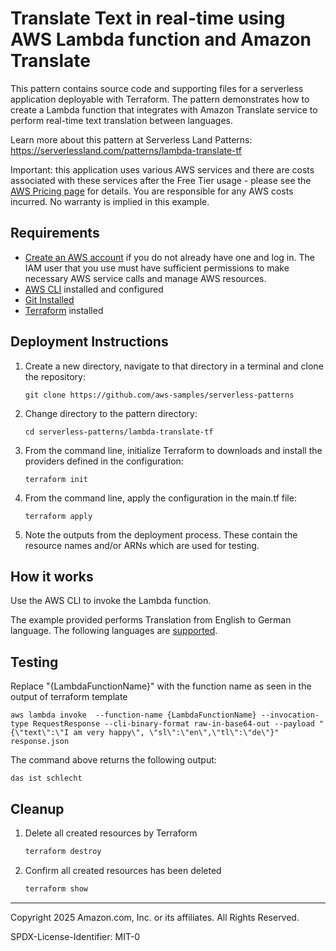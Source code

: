 # Translate Text in real-time using AWS Lambda function and Amazon Translate

This pattern contains source code and supporting files for a serverless application deployable with Terraform. The pattern demonstrates how to create a Lambda function that integrates with Amazon Translate service to perform real-time text translation between languages.

Learn more about this pattern at Serverless Land Patterns: https://serverlessland.com/patterns/lambda-translate-tf

Important: this application uses various AWS services and there are costs associated with these services after the Free Tier usage - please see the [AWS Pricing page](https://aws.amazon.com/pricing/) for details. You are responsible for any AWS costs incurred. No warranty is implied in this example.

## Requirements

* [Create an AWS account](https://portal.aws.amazon.com/gp/aws/developer/registration/index.html) if you do not already have one and log in. The IAM user that you use must have sufficient permissions to make necessary AWS service calls and manage AWS resources.
* [AWS CLI](https://docs.aws.amazon.com/cli/latest/userguide/install-cliv2.html) installed and configured
* [Git Installed](https://git-scm.com/book/en/v2/Getting-Started-Installing-Git)
* [Terraform](https://learn.hashicorp.com/tutorials/terraform/install-cli?in=terraform/aws-get-started) installed

## Deployment Instructions

1. Create a new directory, navigate to that directory in a terminal and clone the repository:
    ``` 
    git clone https://github.com/aws-samples/serverless-patterns
    ```
2. Change directory to the pattern directory:
    ```
    cd serverless-patterns/lambda-translate-tf
    ```
3. From the command line, initialize Terraform to downloads and install the providers defined in the configuration:
    ```
    terraform init
    ```
4. From the command line, apply the configuration in the main.tf file:
    ```
    terraform apply
    ```
5. Note the outputs from the deployment process. These contain the resource names and/or ARNs which are used for testing.

## How it works

Use the AWS CLI to invoke the Lambda function.

The example provided  performs Translation from English to German language. The following languages are [supported](https://docs.aws.amazon.com/translate/latest/dg/what-is-languages.html).

## Testing

Replace "{LambdaFunctionName}" with the function name as seen in the output of terraform template

```
aws lambda invoke  --function-name {LambdaFunctionName} --invocation-type RequestResponse --cli-binary-format raw-in-base64-out --payload "{\"text\":\"I am very happy\", \"sl\":\"en\",\"tl\":\"de\"}" response.json
```

The command above returns the following output:
```
das ist schlecht
```

## Cleanup

1. Delete all created resources by Terraform
    ```bash
    terraform destroy
    ```
2. Confirm all created resources has been deleted
    ```bash
    terraform show
    ```
----
Copyright 2025 Amazon.com, Inc. or its affiliates. All Rights Reserved.

SPDX-License-Identifier: MIT-0